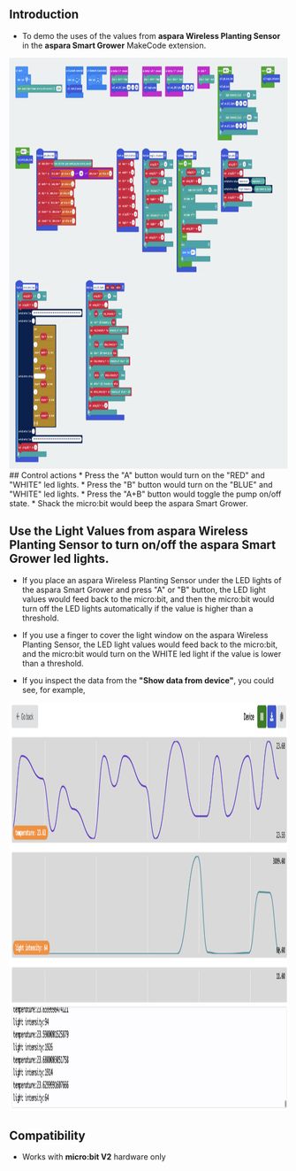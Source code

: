 ## Introduction
* To demo the uses of the values from <B>aspara Wireless Planting Sensor</B> in the <B>aspara Smart Grower</B> MakeCode extension.
<img src="../../pngs/values_prog_blocks.png" width=1065 height=743>
## Control actions
* Press the "A" button would turn on the "RED" and "WHITE" led lights.
* Press the "B" button would turn on the "BLUE" and "WHITE" led lights.
* Press the "A+B" button would toggle the pump on/off state.
* Shack the micro:bit would beep the aspara Smart Grower.

## Use the Light Values from aspara Wireless Planting Sensor to turn on/off the aspara Smart Grower led lights.
* If you place an aspara Wireless Planting Sensor under the LED lights of the aspara Smart Grower and press "A" or "B" button, the LED light values would feed back to the micro:bit, and then the micro:bit would turn off the LED lights automatically if the value is higher than a threshold.
* If you use a finger to cover the light window on the aspara Wireless Planting Sensor, the LED light values would feed back to the micro:bit, and the micro:bit would turn on the WHITE led light if the value is lower than a threshold.

* If you inspect the data from the <B>"Show data from device"</B>, you could see, for example,
<img src="../../pngs/sensor_data_values.png" width=2354 height=739>

## Compatibility

* Works with <B>micro:bit V2</B> hardware only
